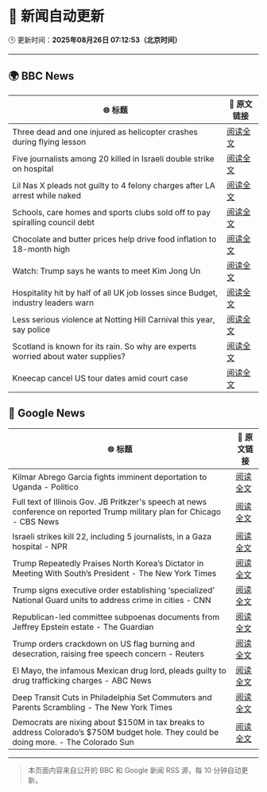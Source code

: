 # 🧠 新闻自动更新

🕒 更新时间：**2025年08月26日 07:12:53（北京时间）**

---

## 🌍 BBC News

| 🌐 标题 | 🔗 原文链接 |
|--------|-------------|
| Three dead and one injured as helicopter crashes during flying lesson | [阅读全文](https://www.bbc.com/news/articles/c87e22ryerlo?at_medium=RSS&at_campaign=rss) |
| Five journalists among 20 killed in Israeli double strike on hospital | [阅读全文](https://www.bbc.com/news/articles/cp89rp48246o?at_medium=RSS&at_campaign=rss) |
| Lil Nas X pleads not guilty to 4 felony charges after LA arrest while naked | [阅读全文](https://www.bbc.com/news/articles/cly4ey0nm7xo?at_medium=RSS&at_campaign=rss) |
| Schools, care homes and sports clubs sold off to pay spiralling council debt | [阅读全文](https://www.bbc.com/news/articles/cq87497v8ypo?at_medium=RSS&at_campaign=rss) |
| Chocolate and butter prices help drive food inflation to 18-month high | [阅读全文](https://www.bbc.com/news/articles/cly4eme0284o?at_medium=RSS&at_campaign=rss) |
| Watch: Trump says he wants to meet Kim Jong Un | [阅读全文](https://www.bbc.com/news/videos/c4gzy1qjrpxo?at_medium=RSS&at_campaign=rss) |
| Hospitality hit by half of all UK job losses since Budget, industry leaders warn | [阅读全文](https://www.bbc.com/news/articles/c05ey2ypp92o?at_medium=RSS&at_campaign=rss) |
| Less serious violence at Notting Hill Carnival this year, say police | [阅读全文](https://www.bbc.com/news/articles/cpdj7lnx40xo?at_medium=RSS&at_campaign=rss) |
| Scotland is known for its rain. So why are experts worried about water supplies? | [阅读全文](https://www.bbc.com/news/articles/c0qly7g9pepo?at_medium=RSS&at_campaign=rss) |
| Kneecap cancel US tour dates amid court case | [阅读全文](https://www.bbc.com/news/articles/c99m2zne0y9o?at_medium=RSS&at_campaign=rss) |

## 📰 Google News

| 🌐 标题 | 🔗 原文链接 |
|--------|-------------|
| Kilmar Abrego Garcia fights imminent deportation to Uganda - Politico | [阅读全文](https://news.google.com/rss/articles/CBMirAFBVV95cUxQN0U3QmExeTRUTklEcXR5QmI1eWpnNXRxaVhHWG5Oem5tdFcxREU4TGJnUGJMeXZHZXlMUDREbmFodFdRUUdpeDh5VTc1dFpENVcyemJrREJ0MjZxeUhESWdMRTFxdVpMZW5mcDlwZ3hHS3o1WmNKeUFzSFh6NTlaWDNvZzN6SnU1MVNZenZHRFpvQ2NlX2p0SEFSaG9kbm43UFJURzdjdmRQUWto?oc=5) |
| Full text of Illinois Gov. JB Pritkzer's speech at news conference on reported Trump military plan for Chicago - CBS News | [阅读全文](https://news.google.com/rss/articles/CBMiqgFBVV95cUxQM2hTOTJ1b0JGWW9tNk9tRUN6VGZCU3JZR282SUhNbmhtenh3a1dXTTBPY3FXeXNSTjF1OG9zSjhIeXl5MmswdEl2eGtCTXBkUkMycDRnVzlxSDA0V3BjNGE5UjByVld5eDdpczZjZjFiY19zRmRqTGY5MWwwZnhiUTAzbkxrbW1tOGJ6VHhtT2xXYXRQMWNPaEh5MHZqT3Yxdm41RzN6aGZ4Zw?oc=5) |
| Israeli strikes kill 22, including 5 journalists, in a Gaza hospital - NPR | [阅读全文](https://news.google.com/rss/articles/CBMijAFBVV95cUxObm9aZm1XLUxqVWNBRFVFbHk4NWNJZWpzV3h3NTYycHFWZE42Q3ZhYml5alZ5UTg3alM1aU5pY3BvdmFSdnRPY29nSmdoRkliWTVXSTh1Y096UDBfVzhrcEQzRUxlbzd4YzAySVYzVVV3SmFWYS15aF9CSzZhcHY5Z3lKVmhUQmZUSzlxTg?oc=5) |
| Trump Repeatedly Praises North Korea’s Dictator in Meeting With South’s President - The New York Times | [阅读全文](https://news.google.com/rss/articles/CBMigAFBVV95cUxOZk9pbVI4ZkxDV240NmYzTkQxN1V3MHZTMjRtMlJrcDNxTFBqYlNPM2g5ZkY1SjNmcW5UcjEzeGszVlMxUHIwbm1zVEdkTDNQXzk0dUJTUTdEbTRtcTdkQlhXVGdxbEhxNzBWWFB0aUhZY2dKcE00eG1RR3o1NHhzMg?oc=5) |
| Trump signs executive order establishing ‘specialized’ National Guard units to address crime in cities - CNN | [阅读全文](https://news.google.com/rss/articles/CBMikgFBVV95cUxNYUJFZFBFbnEwQ04tY1M0dk1xbUVfUk43bTJxYW1za092ZzBkTUlrRDFBR29MN2FiQWRBSWh3TnlsQnpDRFV3YVRLMnFsNFppV1QzOEZFb0JoM1BjNG81bWx0YnJuVjFZUmlsYlEtdXkyU2ZVTVBkU19vWnpNeUZuMkJIVDhDZmdmNHJUU0FHMjFVUdIBlwFBVV95cUxPNFJndnUyM19heVNqMXhlZ1E3UXh2OUVleDkxZm5BaGJSSExKeUtHNnI2bG1idTdZUFhoYjZWZDVFTjZjRUxkSnJxTWhQY1Q0YmtHMTFqNl8wYjZ6Q0k0Q2F6UEZoYTRxRkJUQi1rZUo0OFBGU2IzdmNiZnRpMmE2dFpwVnBZZS1reVMxdmtseXZ2d3JwblhN?oc=5) |
| Republican-led committee subpoenas documents from Jeffrey Epstein estate - The Guardian | [阅读全文](https://news.google.com/rss/articles/CBMilgFBVV95cUxPa2JpNElBMzZqdmY4TkxkWXoyYlRsSnRVNmUzS3Q3UERXZERPZ2kxVlczSlJrZmdqR0NrZmg3MS05SGwzY19FdEF3MnRxSHJJZnJQSWhlZ29JTDQyZTJKenhfTmVBMHJzQmh1ZnRNb3ZkNmRmVjBtWmszTVRvZWpROVEtV2RrUUF3eVFOVXpnY2s4aTFaVXc?oc=5) |
| Trump orders crackdown on US flag burning and desecration, raising free speech concern - Reuters | [阅读全文](https://news.google.com/rss/articles/CBMiwAFBVV95cUxPTUlqczVacGVmZTRleWVYeDR1dVBpaU11N1VJVDNUREJFd3dENjdrUzZ0TnhDbDlzQnpFaTFSM2Z6WHFvOGs3dUNzaVdfYkVtZWtZN1JBVGZTd0FjUE9qY3htMjlCX0JzV25SalZRekRSdl9vdGw2Wmh6ZEdFbDhpcW9IOFNBS3JpajlYcEhTMXBSZnYtMjhDMzhOZXp4OXBqanh4YUkzd29mN1hoaWY4RFJORjd0SGtjcmNCajd0Y2s?oc=5) |
| El Mayo, the infamous Mexican drug lord, pleads guilty to drug trafficking charges - ABC News | [阅读全文](https://news.google.com/rss/articles/CBMimAFBVV95cUxNM1JfOEdCRVdWazU4MFpPU3JReHVvSHhGOU5uTk9TTWg0Y1lxZGN5MFI3YWh3clkwcDljZkNIRnFQQkgxaDFQdVFrc19kWWhac2VDSnZvVFZ4WTdYam04ZDBVY25VQVlDNjJSYkZPY1dXSWh5a0dZQWZWbnFzWl80SmlMMmFMMWc3M014aUhaUUZBdXA5UlVZSdIBngFBVV95cUxQaTZweC1CbC1BSUJkeTB5OEpvS1J2T3JydlQ0QlBsaE9IN1N3VHkxYXoyWVZodVRhRUhwNVpUcmRDM2laLW9ZQjdZNTZGN1Q4dXhxa3dIOWh4Y3Qwd0dsZVNvd2Vpa2kwOHlBbEdhcTg4Y2NkS1FqcG9TeE1mVnE5MUNlNFNsWmFqZDFyUW9CMzBfYlNXbEtHZXRHMDJmQQ?oc=5) |
| Deep Transit Cuts in Philadelphia Set Commuters and Parents Scrambling - The New York Times | [阅读全文](https://news.google.com/rss/articles/CBMid0FVX3lxTE5ZaXQ4a0dva0ZlQUZNVWh4bUptUjNMczdGZWNWMVJpeE9jRGZvejdlRF9uYVcxUjZXYTNMWmJsd3ljZUFKNlIzbDhoMlYxUV9pUFp4MmtxSlJpVngta19xZS1wY1BBZDE4TnRCTC1yejBlZmExTDU0?oc=5) |
| Democrats are nixing about $150M in tax breaks to address Colorado’s $750M budget hole. They could be doing more. - The Colorado Sun | [阅读全文](https://news.google.com/rss/articles/CBMigAFBVV95cUxQRTZjZGR4cWE4MHQzRnZQTEdGUWpCdXVrc3FyZVFCaGktN3d5RDRUeHFDcnZtQmprUzNFT180MlYwMVFNSmZZNnhRWERlZ2NHejB4WkpUTW93UDBBRHdrN2o1Yko2S3F5bHBkd3dTWEt1ZFdoVDhVT2RTbHFBZ0VTcg?oc=5) |

---
> 本页面内容来自公开的 BBC 和 Google 新闻 RSS 源，每 10 分钟自动更新。